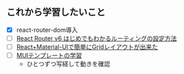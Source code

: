 ## これから学習したいこと
- [x] react-router-dom導入
- [ ] [React Router v6 はじめでもわかるルーティングの設定方法](https://reffect.co.jp/react/react-router-6/)
- [ ] [React+Material-UIで簡単にGridレイアウトが出来た](https://qiita.com/yotsak/items/a638921241a5f0fabe0f)
- [ ] [MUIテンプレートの学習](https://mui.com/material-ui/getting-started/templates/)
  - ひとつずつ写経して動きを確認

